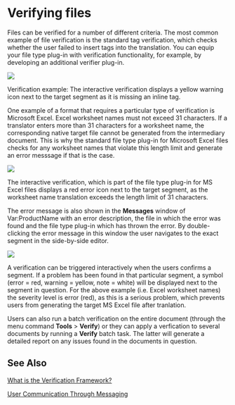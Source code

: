 Verifying files
====
Files can be verified for a number of different criteria. The most common example of file verification is the standard tag verification, which checks whether the user failed to insert tags into the translation. You can equip your file type plug-in with verification functionality, for example, by developing an additional verifier plug-in.

<img style="display:block; " src="images/Verify01.jpg"/>

Verification example: The interactive verification displays a yellow warning icon next to the target segment as it is missing an inline tag.

One example of a format that requires a particular type of verification is Microsoft Excel. Excel worksheet names must not exceed 31 characters. If a translator enters more than 31 characters for a worksheet name, the corresponding native target file cannot be generated from the intermediary document. This is why the standard file type plug-in for Microsoft Excel files checks for any worksheet names that violate this length limit and generate an error messsage if that is the case.

<img style="display:block; " src="images/Verify02.jpg"/>

The interactive verification, which is part of the file type plug-in for MS Excel files displays a red error icon next to the target segment, as the worksheet name translation exceeds the length limit of 31 characters.

The error message is also shown in the **Messages** window of Var:ProductName with an error description, the file in which the error was found and the file type plug-in which has thrown the error. By double-clicking the error message in this window the user navigates to the exact segment in the side-by-side editor.

<img style="display:block; " src="images/Verify03.jpg"/>

A verification can be triggered interactively when the users confirms a segment. If a problem has been found in that particular segment, a symbol (error = red, warning = yellow, note = white) will be displayed next to the segment in question. For the above example (i.e. Excel worksheet names) the severity level is error (red), as this is a serious problem, which prevents users from generating the target MS Excel file after tranlation.

Users can also run a batch verification on the entire document (through the menu command **Tools** > **Verify**) or they can apply a verfication to several documents by running a **Verify** batch task. The latter will generate a detailed report on any issues found in the documents in question.

See Also
------
[What is the Verification Framework?](what_is_the_verification_framework.md)

[User Communication Through Messaging](user_communication_through_messaging.md)
